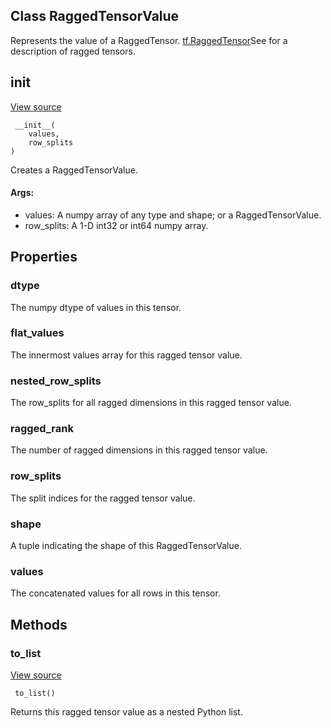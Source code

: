 ## Class RaggedTensorValue
Represents the value of a RaggedTensor.
[tf.RaggedTensor](https://tensorflow.google.cn/api_docs/python/tf/RaggedTensor)See  for a description of ragged tensors.

## __init__
[View source](https://github.com/tensorflow/tensorflow/blob/r2.0/tensorflow/python/ops/ragged/ragged_tensor_value.py#L36-L53)


```
 __init__(
    values,
    row_splits
)
```
Creates a RaggedTensorValue.
#### Args:
- values: A numpy array of any type and shape; or a RaggedTensorValue.
- row_splits: A 1-D int32 or int64 numpy array.
## Properties
### dtype
The numpy dtype of values in this tensor.
### flat_values
The innermost values array for this ragged tensor value.
### nested_row_splits
The row_splits for all ragged dimensions in this ragged tensor value.
### ragged_rank
The number of ragged dimensions in this ragged tensor value.
### row_splits
The split indices for the ragged tensor value.
### shape
A tuple indicating the shape of this RaggedTensorValue.
### values
The concatenated values for all rows in this tensor.
## Methods
### to_list
[View source](https://github.com/tensorflow/tensorflow/blob/r2.0/tensorflow/python/ops/ragged/ragged_tensor_value.py#L101-L110)


```
 to_list()
```
Returns this ragged tensor value as a nested Python list.
